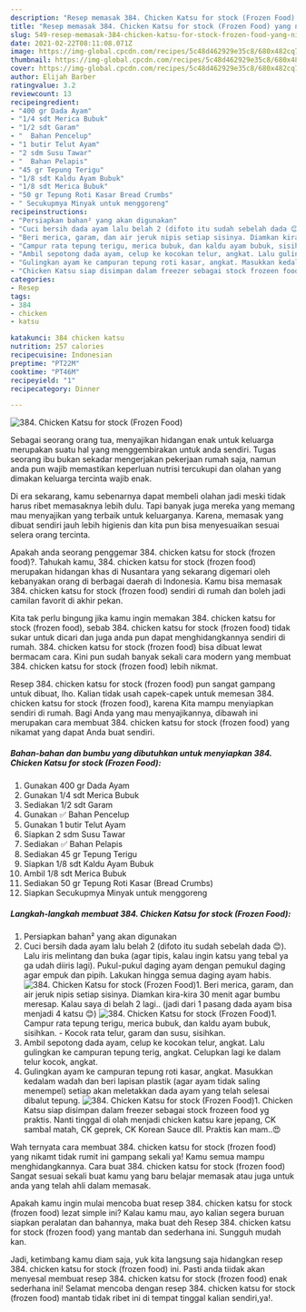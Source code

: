 ```yaml
---
description: "Resep memasak 384. Chicken Katsu for stock (Frozen Food) yang nikmat dan Mudah Dibuat"
title: "Resep memasak 384. Chicken Katsu for stock (Frozen Food) yang nikmat dan Mudah Dibuat"
slug: 549-resep-memasak-384-chicken-katsu-for-stock-frozen-food-yang-nikmat-dan-mudah-dibuat
date: 2021-02-22T08:11:08.071Z
image: https://img-global.cpcdn.com/recipes/5c48d462929e35c8/680x482cq70/384-chicken-katsu-for-stock-frozen-food-foto-resep-utama.jpg
thumbnail: https://img-global.cpcdn.com/recipes/5c48d462929e35c8/680x482cq70/384-chicken-katsu-for-stock-frozen-food-foto-resep-utama.jpg
cover: https://img-global.cpcdn.com/recipes/5c48d462929e35c8/680x482cq70/384-chicken-katsu-for-stock-frozen-food-foto-resep-utama.jpg
author: Elijah Barber
ratingvalue: 3.2
reviewcount: 13
recipeingredient:
- "400 gr Dada Ayam"
- "1/4 sdt Merica Bubuk"
- "1/2 sdt Garam"
- "  Bahan Pencelup"
- "1 butir Telut Ayam"
- "2 sdm Susu Tawar"
- "  Bahan Pelapis"
- "45 gr Tepung Terigu"
- "1/8 sdt Kaldu Ayam Bubuk"
- "1/8 sdt Merica Bubuk"
- "50 gr Tepung Roti Kasar Bread Crumbs"
- " Secukupmya Minyak untuk menggoreng"
recipeinstructions:
- "Persiapkan bahan² yang akan digunakan"
- "Cuci bersih dada ayam lalu belah 2 (difoto itu sudah sebelah dada 😊). Lalu iris melintang dan buka (agar tipis, kalau ingin katsu yang tebal ya ga udah diiris lagi). Pukul-pukul daging ayam dengan pemukul daging agar empuk dan pipih. Lakukan hingga semua daging ayam habis."
- "Beri merica, garam, dan air jeruk nipis setiap sisinya. Diamkan kira-kira 30 menit agar bumbu meresap. Kalau saya di belah 2 lagi.. (jadi dari 1 pasang dada ayam bisa menjadi 4 katsu 😊)"
- "Campur rata tepung terigu, merica bubuk, dan kaldu ayam bubuk, sisihkan.  Kocok rata telur, garam dan susu, sisihkan."
- "Ambil sepotong dada ayam, celup ke kocokan telur, angkat. Lalu gulingkan ke campuran tepung terig, angkat. Celupkan lagi ke dalam telur kocok, angkat."
- "Gulingkan ayam ke campuran tepung roti kasar, angkat. Masukkan kedalam wadah dan beri lapisan plastik (agar ayam tidak saling menempel) setiap akan meletakkan dada ayam yang telah selesai dibalut tepung."
- "Chicken Katsu siap disimpan dalam freezer sebagai stock frozeen food yg praktis. Nanti tinggal di olah menjadi chicken katsu kare jepang, CK sambal matah, CK geprek, CK Korean Sauce dll. Praktis kan mam..😍"
categories:
- Resep
tags:
- 384
- chicken
- katsu

katakunci: 384 chicken katsu 
nutrition: 257 calories
recipecuisine: Indonesian
preptime: "PT22M"
cooktime: "PT46M"
recipeyield: "1"
recipecategory: Dinner

---
```



![384. Chicken Katsu for stock (Frozen Food)](https://img-global.cpcdn.com/recipes/5c48d462929e35c8/680x482cq70/384-chicken-katsu-for-stock-frozen-food-foto-resep-utama.jpg)

Sebagai seorang orang tua, menyajikan hidangan enak untuk keluarga merupakan suatu hal yang menggembirakan untuk anda sendiri. Tugas seorang ibu bukan sekadar mengerjakan pekerjaan rumah saja, namun anda pun wajib memastikan keperluan nutrisi tercukupi dan olahan yang dimakan keluarga tercinta wajib enak.

Di era  sekarang, kamu sebenarnya dapat membeli olahan jadi meski tidak harus ribet memasaknya lebih dulu. Tapi banyak juga mereka yang memang mau menyajikan yang terbaik untuk keluarganya. Karena, memasak yang dibuat sendiri jauh lebih higienis dan kita pun bisa menyesuaikan sesuai selera orang tercinta. 



Apakah anda seorang penggemar 384. chicken katsu for stock (frozen food)?. Tahukah kamu, 384. chicken katsu for stock (frozen food) merupakan hidangan khas di Nusantara yang sekarang digemari oleh kebanyakan orang di berbagai daerah di Indonesia. Kamu bisa memasak 384. chicken katsu for stock (frozen food) sendiri di rumah dan boleh jadi camilan favorit di akhir pekan.

Kita tak perlu bingung jika kamu ingin memakan 384. chicken katsu for stock (frozen food), sebab 384. chicken katsu for stock (frozen food) tidak sukar untuk dicari dan juga anda pun dapat menghidangkannya sendiri di rumah. 384. chicken katsu for stock (frozen food) bisa dibuat lewat bermacam cara. Kini pun sudah banyak sekali cara modern yang membuat 384. chicken katsu for stock (frozen food) lebih nikmat.

Resep 384. chicken katsu for stock (frozen food) pun sangat gampang untuk dibuat, lho. Kalian tidak usah capek-capek untuk memesan 384. chicken katsu for stock (frozen food), karena Kita mampu menyiapkan sendiri di rumah. Bagi Anda yang mau menyajikannya, dibawah ini merupakan cara membuat 384. chicken katsu for stock (frozen food) yang nikamat yang dapat Anda buat sendiri.

<!--inarticleads1-->

##### Bahan-bahan dan bumbu yang dibutuhkan untuk menyiapkan 384. Chicken Katsu for stock (Frozen Food):

1. Gunakan 400 gr Dada Ayam
1. Gunakan 1/4 sdt Merica Bubuk
1. Sediakan 1/2 sdt Garam
1. Gunakan  ✅ Bahan Pencelup
1. Gunakan 1 butir Telut Ayam
1. Siapkan 2 sdm Susu Tawar
1. Sediakan  ✅ Bahan Pelapis
1. Sediakan 45 gr Tepung Terigu
1. Siapkan 1/8 sdt Kaldu Ayam Bubuk
1. Ambil 1/8 sdt Merica Bubuk
1. Sediakan 50 gr Tepung Roti Kasar (Bread Crumbs)
1. Siapkan  Secukupmya Minyak untuk menggoreng




<!--inarticleads2-->

##### Langkah-langkah membuat 384. Chicken Katsu for stock (Frozen Food):

1. Persiapkan bahan² yang akan digunakan
1. Cuci bersih dada ayam lalu belah 2 (difoto itu sudah sebelah dada 😊). Lalu iris melintang dan buka (agar tipis, kalau ingin katsu yang tebal ya ga udah diiris lagi). Pukul-pukul daging ayam dengan pemukul daging agar empuk dan pipih. Lakukan hingga semua daging ayam habis.
<img src="//assets-global.cpcdn.com/assets/icons/button_play-2c75c40dde080a61004c1f40b05d8f140eaff45d7e9e6481dc71c63d2e7c4909.png" alt="384. Chicken Katsu for stock (Frozen Food)">1. Beri merica, garam, dan air jeruk nipis setiap sisinya. Diamkan kira-kira 30 menit agar bumbu meresap. Kalau saya di belah 2 lagi.. (jadi dari 1 pasang dada ayam bisa menjadi 4 katsu 😊)
<img src="//assets-global.cpcdn.com/assets/icons/button_play-2c75c40dde080a61004c1f40b05d8f140eaff45d7e9e6481dc71c63d2e7c4909.png" alt="384. Chicken Katsu for stock (Frozen Food)">1. Campur rata tepung terigu, merica bubuk, dan kaldu ayam bubuk, sisihkan.  - Kocok rata telur, garam dan susu, sisihkan.
1. Ambil sepotong dada ayam, celup ke kocokan telur, angkat. Lalu gulingkan ke campuran tepung terig, angkat. Celupkan lagi ke dalam telur kocok, angkat.
1. Gulingkan ayam ke campuran tepung roti kasar, angkat. Masukkan kedalam wadah dan beri lapisan plastik (agar ayam tidak saling menempel) setiap akan meletakkan dada ayam yang telah selesai dibalut tepung.
<img src="//assets-global.cpcdn.com/assets/icons/button_play-2c75c40dde080a61004c1f40b05d8f140eaff45d7e9e6481dc71c63d2e7c4909.png" alt="384. Chicken Katsu for stock (Frozen Food)">1. Chicken Katsu siap disimpan dalam freezer sebagai stock frozeen food yg praktis. Nanti tinggal di olah menjadi chicken katsu kare jepang, CK sambal matah, CK geprek, CK Korean Sauce dll. Praktis kan mam..😍




Wah ternyata cara membuat 384. chicken katsu for stock (frozen food) yang nikamt tidak rumit ini gampang sekali ya! Kamu semua mampu menghidangkannya. Cara buat 384. chicken katsu for stock (frozen food) Sangat sesuai sekali buat kamu yang baru belajar memasak atau juga untuk anda yang telah ahli dalam memasak.

Apakah kamu ingin mulai mencoba buat resep 384. chicken katsu for stock (frozen food) lezat simple ini? Kalau kamu mau, ayo kalian segera buruan siapkan peralatan dan bahannya, maka buat deh Resep 384. chicken katsu for stock (frozen food) yang mantab dan sederhana ini. Sungguh mudah kan. 

Jadi, ketimbang kamu diam saja, yuk kita langsung saja hidangkan resep 384. chicken katsu for stock (frozen food) ini. Pasti anda tiidak akan menyesal membuat resep 384. chicken katsu for stock (frozen food) enak sederhana ini! Selamat mencoba dengan resep 384. chicken katsu for stock (frozen food) mantab tidak ribet ini di tempat tinggal kalian sendiri,ya!.

